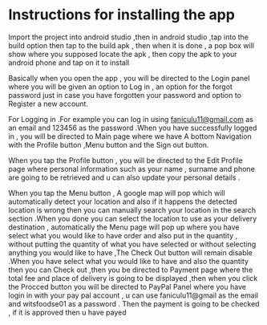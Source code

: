# Instructions for installing the app 

Import the project into android studio ,then in android studio ,tap into the build option then tap to the build apk , then when it is done , a pop box will show where you supposed locate the apk , then copy the apk to your android phone and tap on it to install

 

 

Basically when you open the app , you will be directed to the Login panel where you will be given an option to Log in , an option for the forgot password just in case you have forgotten your password and option to Register a new account.

For Logging in .For example you can log in using  faniculu11@gmail.com as an email and 123456 as the password .When you have successfully logged in , you will be directed to Main page where we have A bottom Navigation with the Profile button ,Menu button and the Sign out button.

When you tap the  Profile button , you will be directed to the Edit Profile page where personal information such as your name , surname and phone are going to be retrieved and u can also update your personal details .

When you tap the Menu button , A google map will pop which will automatically detect your location and also if it happens the detected location is wrong then you can manually search your location in the search section .When you done you can select  the location to use  as your  delivery destination , automatically the  Menu page will pop up where you have select what you would like to have order and also put in the quantity , without putting the quantity of what you have selected or without selecting anything you would like to have ,The Check Out  button will remain disable .When you have select what you would like to have and also the quantity then you can Check out ,then you be directed to Payment page  where the total fee and place of delivery is going to be displayed ,then when you click the Procced button  you will be directed to PayPal Panel where you have login in with your pay pal account , u can use faniculu11@gmail as the email and witsfoodse01 as a password . Then the payment is going to be checked , if it is approved then u have payed 
